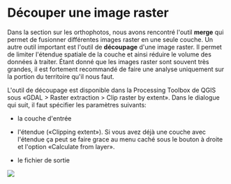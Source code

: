 # Découper une image raster

Dans la section sur les orthophotos, nous avons rencontré l'outil **merge** qui permet de fusionner différentes images raster en une seule couche. Un autre outil important est l'outil de **découpage** d'une image raster. Il permet de limiter l'étendue spatiale de la couche et ainsi réduire le volume des données à traiter. Étant donné que les images raster sont souvent très grandes, il est fortement recommandé de faire une analyse uniquement sur la portion du territoire qu'il nous faut.

L'outil de découpage est disponible dans la Processing Toolbox de QGIS sous «GDAL > Raster extraction > Clip raster by extent». Dans le dialogue qui suit, il faut spécifier les paramètres suivants:

- la couche d'entrée

- l'étendue («Clipping extent»). Si vous avez déjà une couche avec l'étendue ça peut se faire grace au menu caché sous le bouton à droite et l'option «Calculate from layer».

- le fichier de sortie

![](assets/clip-raster.png)